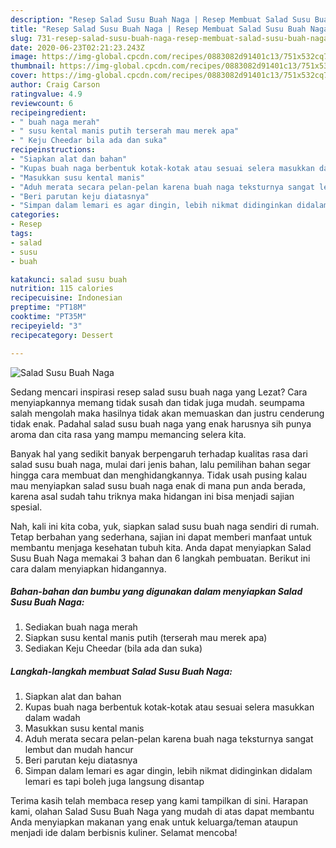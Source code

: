 ```yaml
---
description: "Resep Salad Susu Buah Naga | Resep Membuat Salad Susu Buah Naga Yang Mudah Dan Praktis"
title: "Resep Salad Susu Buah Naga | Resep Membuat Salad Susu Buah Naga Yang Mudah Dan Praktis"
slug: 731-resep-salad-susu-buah-naga-resep-membuat-salad-susu-buah-naga-yang-mudah-dan-praktis
date: 2020-06-23T02:21:23.243Z
image: https://img-global.cpcdn.com/recipes/0883082d91401c13/751x532cq70/salad-susu-buah-naga-foto-resep-utama.jpg
thumbnail: https://img-global.cpcdn.com/recipes/0883082d91401c13/751x532cq70/salad-susu-buah-naga-foto-resep-utama.jpg
cover: https://img-global.cpcdn.com/recipes/0883082d91401c13/751x532cq70/salad-susu-buah-naga-foto-resep-utama.jpg
author: Craig Carson
ratingvalue: 4.9
reviewcount: 6
recipeingredient:
- " buah naga merah"
- " susu kental manis putih terserah mau merek apa"
- " Keju Cheedar bila ada dan suka"
recipeinstructions:
- "Siapkan alat dan bahan"
- "Kupas buah naga berbentuk kotak-kotak atau sesuai selera masukkan dalam wadah"
- "Masukkan susu kental manis"
- "Aduh merata secara pelan-pelan karena buah naga teksturnya sangat lembut dan mudah hancur"
- "Beri parutan keju diatasnya"
- "Simpan dalam lemari es agar dingin, lebih nikmat didinginkan didalam lemari es tapi boleh juga langsung disantap"
categories:
- Resep
tags:
- salad
- susu
- buah

katakunci: salad susu buah 
nutrition: 115 calories
recipecuisine: Indonesian
preptime: "PT18M"
cooktime: "PT35M"
recipeyield: "3"
recipecategory: Dessert

---
```



![Salad Susu Buah Naga](https://img-global.cpcdn.com/recipes/0883082d91401c13/751x532cq70/salad-susu-buah-naga-foto-resep-utama.jpg)

Sedang mencari inspirasi resep salad susu buah naga yang Lezat? Cara menyiapkannya memang tidak susah dan tidak juga mudah. seumpama salah mengolah maka hasilnya tidak akan memuaskan dan justru cenderung tidak enak. Padahal salad susu buah naga yang enak harusnya sih punya aroma dan cita rasa yang mampu memancing selera kita.



Banyak hal yang sedikit banyak berpengaruh terhadap kualitas rasa dari salad susu buah naga, mulai dari jenis bahan, lalu pemilihan bahan segar hingga cara membuat dan menghidangkannya. Tidak usah pusing kalau mau menyiapkan salad susu buah naga enak di mana pun anda berada, karena asal sudah tahu triknya maka hidangan ini bisa menjadi sajian spesial.


Nah, kali ini kita coba, yuk, siapkan salad susu buah naga sendiri di rumah. Tetap berbahan yang sederhana, sajian ini dapat memberi manfaat untuk membantu menjaga kesehatan tubuh kita. Anda dapat menyiapkan Salad Susu Buah Naga memakai 3 bahan dan 6 langkah pembuatan. Berikut ini cara dalam menyiapkan hidangannya.

<!--inarticleads1-->

##### Bahan-bahan dan bumbu yang digunakan dalam menyiapkan Salad Susu Buah Naga:

1. Sediakan  buah naga merah
1. Siapkan  susu kental manis putih (terserah mau merek apa)
1. Sediakan  Keju Cheedar (bila ada dan suka)




<!--inarticleads2-->

##### Langkah-langkah membuat Salad Susu Buah Naga:

1. Siapkan alat dan bahan
1. Kupas buah naga berbentuk kotak-kotak atau sesuai selera masukkan dalam wadah
1. Masukkan susu kental manis
1. Aduh merata secara pelan-pelan karena buah naga teksturnya sangat lembut dan mudah hancur
1. Beri parutan keju diatasnya
1. Simpan dalam lemari es agar dingin, lebih nikmat didinginkan didalam lemari es tapi boleh juga langsung disantap




Terima kasih telah membaca resep yang kami tampilkan di sini. Harapan kami, olahan Salad Susu Buah Naga yang mudah di atas dapat membantu Anda menyiapkan makanan yang enak untuk keluarga/teman ataupun menjadi ide dalam berbisnis kuliner. Selamat mencoba!
